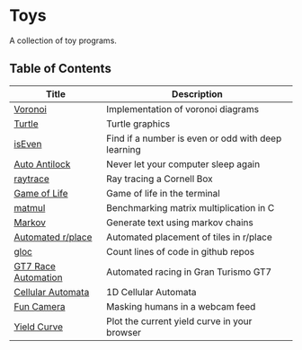 # Toys

A collection of toy programs.

## Table of Contents

| Title | Description |
| --- | --- |
| [Voronoi](./voronoi/README.md) | Implementation of voronoi diagrams |
| [Turtle](./turtle/README.md) | Turtle graphics |
| [isEven](./isEven/README.md) | Find if a number is even or odd with deep learning |
| [Auto Antilock](./antiLockScreen/README.md) | Never let your computer sleep again |
| [raytrace](./raytrace/README.md) | Ray tracing a Cornell Box |
| [Game of Life](./gameOfLife/README.md) | Game of life in the terminal |
| [matmul](./matmul/README.md) | Benchmarking matrix multiplication in C |
| [Markov](./markov/README.md) | Generate text using markov chains |
| [Automated r/place](./place/README.md) | Automated placement of tiles in r/place |
| [gloc](./gloc/README.md) | Count lines of code in github repos |
| [GT7 Race Automation](./gt7Racer/README.md) | Automated racing in Gran Turismo GT7 |
| [Cellular Automata](./automata/README.md) | 1D Cellular Automata |
| [Fun Camera](./funCamera/README.md) | Masking humans in a webcam feed |
| [Yield Curve](./yieldCurve/README.md) | Plot the current yield curve in your browser |

